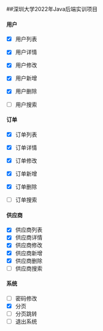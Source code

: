 ##深圳大学2022年Java后端实训项目

#### 用户
- [x] 用户列表
- [x] 用户详情
- [x] 用户修改
- [x] 用户新增
- [x] 用户删除
- [ ] 用户搜索


#### 订单
- [x] 订单列表
- [x] 订单详情
- [x] 订单修改
- [x] 订单新增
- [x] 订单删除
- [ ] 订单搜索


#### 供应商
- [x] 供应商列表
- [x] 供应商详情
- [x] 供应商修改
- [x] 供应商新增
- [x] 供应商删除
- [ ] 供应商搜索

#### 系统
- [ ] 密码修改
- [x] 分页
- [ ] 分页跳转
- [ ] 退出系统
